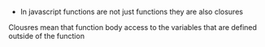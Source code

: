 - In javascript functions are not just functions they are also closures 

Clousres mean that function body access to the variables that are defined outside of the 
function
